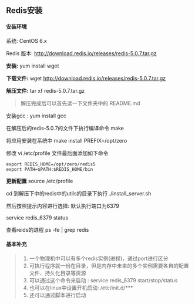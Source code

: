 ##  Redis安装

#### 安装环境

系统: CentOS 6.x   

Redis 版本: http://download.redis.io/releases/redis-5.0.7.tar.gz

**安装:** yum install wget

**下载文件:**  wget http://download.redis.io/releases/redis-5.0.7.tar.gz

**解压文件:**  tar xf redis-5.0.7.tar.gz      

>  解压完成后可以首先读一下文件夹中的  README.md

安装gcc :   yum install gcc

在解压后的redis-5.0.7的文件下执行编译命令  make

将应用安装在系统中 make install PREFIX=/opt/zero

修改  vi /etc/profile  文件最后面添加如下命令

``` shell
export REDIS_HOME=/opt/zero/redis5
export PATH=$PATH:$REDIS_HOME/bin
```

**更新配置**  source  /etc/profile

cd 到解压下中的redis中的utils的目录下执行   ./install_server.sh

然后按照提示内容进行选择:  默认执行端口为6379

service redis_6379 status

查看reids的进程  ps -fe | grep redis

#### 基本补充

> 1. 一个物理机中可以有多个redis实例(进程)，通过port进行区分
> 2. 可执行程序就一份在目录，但是内存中未来的多个实例需要各自的配置文件、持久化目录等资源
> 3.  可以通过这个命令来启动 : service redis_6379 start/stop/status
> 4.   也可以在linux中设置开机启动:   /etc/init.d/***   
> 5. 还可以通过脚本进行启动